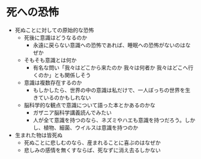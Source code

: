 # 死への恐怖

- 死ぬことに対しての原始的な恐怖
  - 死後に意識はどうなるのか
    - 永遠に戻らない意識への恐怖であれば、睡眠への恐怖がないのはなぜか
  - そもそも意識とは何か
    - 有名な問い「我々はどこから来たのか 我々は何者か 我々はどこへ行くのか」とも関係しそう
  - 意識は複数存在するのか
    - もしかしたら、世界の中の意識は私だけで、一人ぼっちの世界を生きているのかもしれない
  - 脳科学的な観点で意識について語った本とかあるのかな
    - ガザニア脳科学講義読んでみたい
    - 人が全て意識を持つのなら、ネズミやハエも意識を持つだろう。しかし、植物、細菌、ウイルスは意識を持つのか
- 生まれた物は皆死ぬ
  - 死ぬことに悲しむのなら、産まれることに喜ぶのはなぜか
  - 悲しみの感情を無くすならば、死なずに消え去るしかない
